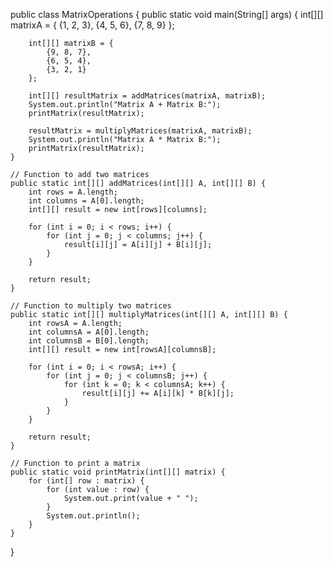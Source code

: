 public class MatrixOperations {
    public static void main(String[] args) {
        int[][] matrixA = {
            {1, 2, 3},
            {4, 5, 6},
            {7, 8, 9}
        };
        
        int[][] matrixB = {
            {9, 8, 7},
            {6, 5, 4},
            {3, 2, 1}
        };

        int[][] resultMatrix = addMatrices(matrixA, matrixB);
        System.out.println("Matrix A + Matrix B:");
        printMatrix(resultMatrix);

        resultMatrix = multiplyMatrices(matrixA, matrixB);
        System.out.println("Matrix A * Matrix B:");
        printMatrix(resultMatrix);
    }

    // Function to add two matrices
    public static int[][] addMatrices(int[][] A, int[][] B) {
        int rows = A.length;
        int columns = A[0].length;
        int[][] result = new int[rows][columns];

        for (int i = 0; i < rows; i++) {
            for (int j = 0; j < columns; j++) {
                result[i][j] = A[i][j] + B[i][j];
            }
        }

        return result;
    }

    // Function to multiply two matrices
    public static int[][] multiplyMatrices(int[][] A, int[][] B) {
        int rowsA = A.length;
        int columnsA = A[0].length;
        int columnsB = B[0].length;
        int[][] result = new int[rowsA][columnsB];

        for (int i = 0; i < rowsA; i++) {
            for (int j = 0; j < columnsB; j++) {
                for (int k = 0; k < columnsA; k++) {
                    result[i][j] += A[i][k] * B[k][j];
                }
            }
        }

        return result;
    }

    // Function to print a matrix
    public static void printMatrix(int[][] matrix) {
        for (int[] row : matrix) {
            for (int value : row) {
                System.out.print(value + " ");
            }
            System.out.println();
        }
    }
}

